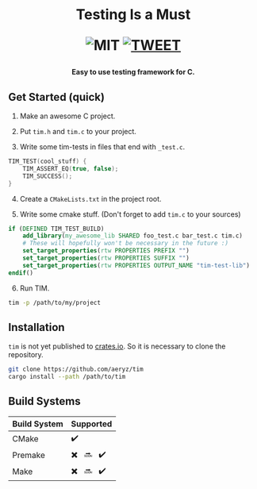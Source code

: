 
<h1 align="center">

Testing Is a Must

 ![MIT][logo-mit] [![TWEET][logo-tw]][link-tw]

[logo-mit]: https://img.shields.io/badge/license-MIT-blue.svg
[logo-tw]: https://img.shields.io/twitter/follow/aeryz2?label=follow&style=social
[link-tw]: https://twitter.com/intent/follow?screen_name=aeryz2

</h1>

[mit]: https://img.shields.io/badge/license-MIT-blue.svg
[tw]: https://twitter.com/intent/follow?screen_name=aeryz2

<h4 align="center">Easy to use testing framework for C.</h4>

## Get Started (quick)

1. Make an awesome C project.

2. Put `tim.h` and `tim.c` to your project.

3. Write some tim-tests in files that end with `_test.c`.
```c
TIM_TEST(cool_stuff) {
    TIM_ASSERT_EQ(true, false);
    TIM_SUCCESS();
}
```
4. Create a `CMakeLists.txt` in the project root.

5. Write some cmake stuff. (Don't forget to add `tim.c` to your sources)
```cmake
if (DEFINED TIM_TEST_BUILD)
    add_library(my_awesome_lib SHARED foo_test.c bar_test.c tim.c)
    # These will hopefully won't be necessary in the future :)
    set_target_properties(rtw PROPERTIES PREFIX "")
    set_target_properties(rtw PROPERTIES SUFFIX "")
    set_target_properties(rtw PROPERTIES OUTPUT_NAME "tim-test-lib")
endif()
```

6. Run TIM.
```bash
tim -p /path/to/my/project
```

## Installation

`tim` is not yet published to [crates.io](crates.io). So it is necessary to clone the repository.

```bash
git clone https://github.com/aeryz/tim
cargo install --path /path/to/tim
```

## Build Systems


| Build System| Supported |
| ------------- | ------------- |
| CMake | :heavy_check_mark: |
| Premake | :heavy_multiplication_x: &nbsp; :soon: &nbsp; :heavy_check_mark: |
| Make | :heavy_multiplication_x: &nbsp; :soon: &nbsp; :heavy_check_mark: |
